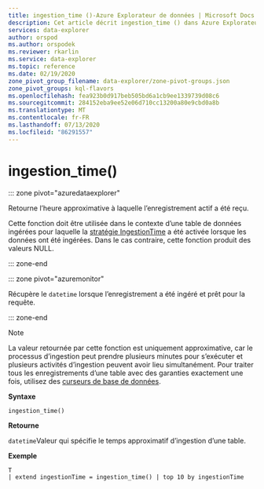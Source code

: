 ```yaml
---
title: ingestion_time ()-Azure Explorateur de données | Microsoft Docs
description: Cet article décrit ingestion_time () dans Azure Explorateur de données.
services: data-explorer
author: orspod
ms.author: orspodek
ms.reviewer: rkarlin
ms.service: data-explorer
ms.topic: reference
ms.date: 02/19/2020
zone_pivot_group_filename: data-explorer/zone-pivot-groups.json
zone_pivot_groups: kql-flavors
ms.openlocfilehash: fea923b0d917beb505bd6a1cb9ee1339739d08c6
ms.sourcegitcommit: 284152eba9ee52e06d710cc13200a80e9cbd0a8b
ms.translationtype: MT
ms.contentlocale: fr-FR
ms.lasthandoff: 07/13/2020
ms.locfileid: "86291557"
---
```

# <a name="ingestion_time"></a>ingestion_time()

::: zone pivot="azuredataexplorer"

Retourne l’heure approximative à laquelle l’enregistrement actif a été reçu.

Cette fonction doit être utilisée dans le contexte d’une table de données ingérées pour laquelle la [stratégie IngestionTime](../management/ingestiontimepolicy.md) a été activée lorsque les données ont été ingérées. Dans le cas contraire, cette fonction produit des valeurs NULL.

::: zone-end

::: zone pivot="azuremonitor"

Récupère le `datetime` lorsque l’enregistrement a été ingéré et prêt pour la requête.

::: zone-end

> [!NOTE]
> La valeur retournée par cette fonction est uniquement approximative, car le processus d’ingestion peut prendre plusieurs minutes pour s’exécuter et plusieurs activités d’ingestion peuvent avoir lieu simultanément. Pour traiter tous les enregistrements d’une table avec des garanties exactement une fois, utilisez des [curseurs de base de données](../management/databasecursor.md).

**Syntaxe**

`ingestion_time()`

**Retourne**

`datetime`Valeur qui spécifie le temps approximatif d’ingestion d’une table.

**Exemple**

```kusto
T
| extend ingestionTime = ingestion_time() | top 10 by ingestionTime
```
